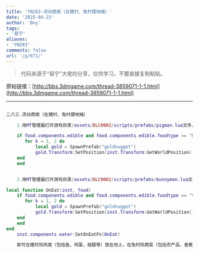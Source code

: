 ```yaml
---
title: 'YN283-流动商贩（在猪村、兔村摆地摊）'
date: '2025-04-23'
author: 'Bny'
tags:
- '易宁'
aliases:
- 'YN283'
comments: false
url: '/p/671/'
---
```


> 代码来源于“易宁”大佬的分享，仅供学习，不要直接复制粘贴。

原帖链接：[http://bbs.3dmgame.com/thread-3859071-1-1.html](http://bbs.3dmgame.com/thread-3859071-1-1.html)

---

```lua  

二八三.流动商贩（在猪村、兔村摆地摊）

	1.用MT管理器打开游戏目录/assets/DLC0002/scripts/prefabs/pigman.lua文件，在local function OnEat(inst, food)的下一行插入以下内容：

	if food.components.edible and food.components.edible.foodtype == "MEAT" then
	   for k = 1, 2 do
		   local gold = SpawnPrefab("goldnugget")
		   gold.Transform:SetPosition(inst.Transform:GetWorldPosition())		
	end
	end


	2.用MT管理器打开游戏目录/assets/DLC0002/scripts/prefabs/bunnyman.lua文件，在inst:AddComponent("eater")的下一行插入以下内容：

local function OnEat(inst, food)
	if food.components.edible and food.components.edible.foodtype == "VEGGIE" then
	   for k = 1, 2 do
		   local gold = SpawnPrefab("goldnugget")
		   gold.Transform:SetPosition(inst.Transform:GetWorldPosition())		
	end
	end
end
	inst.components.eater:SetOnEatFn(OnEat)

	即可在猪村将肉类（包括鱼、鸡蛋、蛙腿等）放在地上，在兔村将蔬菜（包括农产品、香蕉、浆果等）放在地上，它们会自动来买，每个肉类或蔬菜付2个黄金（扔在地上）。如果地图上没有猪村（地上）、兔村（地下一层），可以自己建造猪房、兔房形成

```  

